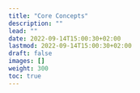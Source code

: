 ```yaml
---
title: "Core Concepts"
description: ""
lead: ""
date: 2022-09-14T15:00:30+02:00
lastmod: 2022-09-14T15:00:30+02:00
draft: false
images: []
weight: 300
toc: true
---
```

